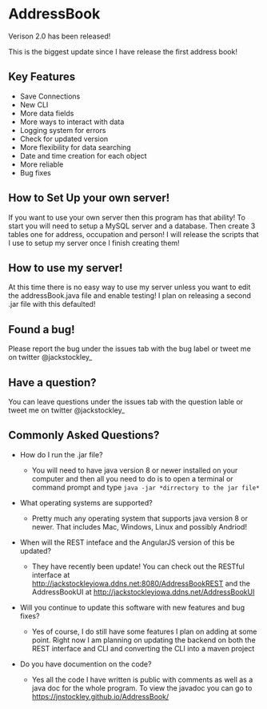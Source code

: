 # AddressBook
Verison 2.0 has been released!

This is the biggest update since I have release the first address book!

## Key Features
 - Save Connections
 - New CLI
 - More data fields
 - More ways to interact with data
 - Logging system for errors
 - Check for updated version
 - More flexibility for data searching
 - Date and time creation for each object
 - More reliable
 - Bug fixes
 
 ## How to Set Up your own server!
  If you want to use your own server then this program has that ability!
  To start you will need to setup a MySQL server and a database.
  Then create 3 tables one for address, occupation and person!
  I will release the scripts that I use to setup my server once I finish creating them!
  
 ## How to use my server!
  At this time there is no easy way to use my server unless you want to edit the addressBook.java file and enable testing!
  I plan on releasing a second .jar file with this defaulted!
  
 ## Found a bug!
  Please report the bug under the issues tab with the bug label or tweet me on twitter @jackstockley_
 
 ## Have a question?
  You can leave questions under the issues tab with the question lable or tweet me on twitter @jackstockley_
  
 ## Commonly Asked Questions?
  - How do I run the .jar file?
    - You will need to have java version 8 or newer installed on your computer and then all you need to do is to open a terminal or command prompt and type `java -jar *dirrectory to the jar file*`
 
 - What operating systems are supported?
   - Pretty much any operating system that supports java version 8 or newer. That includes Mac, Windows, Linux and possibly Andriod!
   
- When will the REST inteface and the AngularJS version of this be updated?
  - They have recently been update! You can check out the RESTful interface at http://jackstockleyiowa.ddns.net:8080/AddressBookREST and the AddressBookUI at http://jackstockleyiowa.ddns.net/AddressBookUI
  
- Will you continue to update this software with new features and bug fixes?
  - Yes of course, I do still have some features I plan on adding at some point. Right now I am planning on updating the backend on both the REST interface and CLI and converting the CLI into a maven project
  
- Do you have documention on the code?
  - Yes all the code I have written is public with comments as well as a java doc for the whole program. To view the javadoc you can go to https://jnstockley.github.io/AddressBook/
